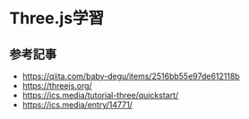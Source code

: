 # Three.js学習
## 参考記事
- https://qiita.com/baby-degu/items/2516bb55e97de612118b
- https://threejs.org/
- https://ics.media/tutorial-three/quickstart/
- https://ics.media/entry/14771/